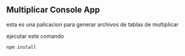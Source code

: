 ## Multiplicar Console App

esta es una palicacion para generar archivos de tablas de multiplicar 


ejecutar este comando 


```
npm install

```